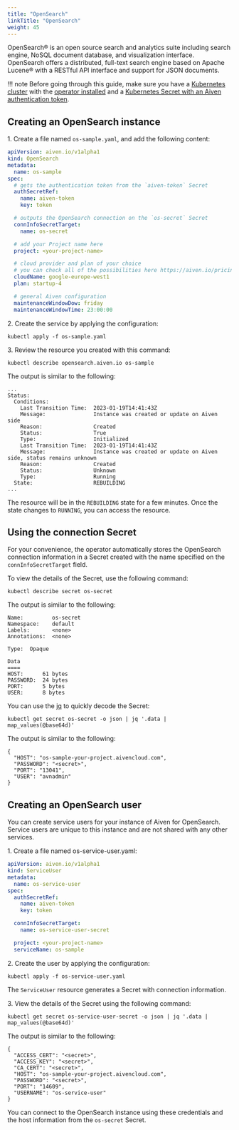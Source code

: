 ```yaml
---
title: "OpenSearch"
linkTitle: "OpenSearch"
weight: 45
---
```


OpenSearch® is an open source search and analytics suite including search engine, NoSQL document database, and visualization interface. OpenSearch offers a distributed, full-text search engine based on Apache Lucene® with a RESTful API interface and support for JSON documents.

!!! note
    Before going through this guide, make sure you have a [Kubernetes cluster](../../installation/prerequisites/) with the [operator installed](../../installation/)
    and a [Kubernetes Secret with an Aiven authentication token](../../authentication/).

## Creating an OpenSearch instance

1\. Create a file named `os-sample.yaml`, and add the following content:

```yaml
apiVersion: aiven.io/v1alpha1
kind: OpenSearch
metadata:
  name: os-sample
spec:
  # gets the authentication token from the `aiven-token` Secret
  authSecretRef:
    name: aiven-token
    key: token

  # outputs the OpenSearch connection on the `os-secret` Secret
  connInfoSecretTarget:
    name: os-secret

  # add your Project name here
  project: <your-project-name>

  # cloud provider and plan of your choice
  # you can check all of the possibilities here https://aiven.io/pricing
  cloudName: google-europe-west1
  plan: startup-4

  # general Aiven configuration
  maintenanceWindowDow: friday
  maintenanceWindowTime: 23:00:00
```

2\. Create the service by applying the configuration:

```shell
kubectl apply -f os-sample.yaml
```

3\. Review the resource you created with this command:

```shell
kubectl describe opensearch.aiven.io os-sample
```

The output is similar to the following:

```{ .shell .no-copy }
...
Status:
  Conditions:
    Last Transition Time:  2023-01-19T14:41:43Z
    Message:               Instance was created or update on Aiven side
    Reason:                Created
    Status:                True
    Type:                  Initialized
    Last Transition Time:  2023-01-19T14:41:43Z
    Message:               Instance was created or update on Aiven side, status remains unknown
    Reason:                Created
    Status:                Unknown
    Type:                  Running
  State:                   REBUILDING
...
```

The resource will be in the `REBUILDING` state for a few minutes. Once the state changes to `RUNNING`, you can access the resource.

## Using the connection Secret

For your convenience, the operator automatically stores the OpenSearch connection information in a Secret created with the
name specified on the `connInfoSecretTarget` field.

To view the details of the Secret, use the following command:

```shell
kubectl describe secret os-secret
```

The output is similar to the following:

```{ .shell .no-copy }
Name:         os-secret
Namespace:    default
Labels:       <none>
Annotations:  <none>

Type:  Opaque

Data
====
HOST:      61 bytes
PASSWORD:  24 bytes
PORT:      5 bytes
USER:      8 bytes
```

You can use the [jq](https://github.com/stedolan/jq) to quickly decode the Secret:

```shell
kubectl get secret os-secret -o json | jq '.data | map_values(@base64d)'
```

The output is similar to the following:

```{ .json .no-copy }
{
  "HOST": "os-sample-your-project.aivencloud.com",
  "PASSWORD": "<secret>",
  "PORT": "13041",
  "USER": "avnadmin"
}
```

## Creating an OpenSearch user

You can create service users for your instance of Aiven for OpenSearch. Service users are unique to this instance and are not shared with any other services.

1\. Create a file named os-service-user.yaml:

```yaml
apiVersion: aiven.io/v1alpha1
kind: ServiceUser
metadata:
  name: os-service-user
spec:
  authSecretRef:
    name: aiven-token
    key: token

  connInfoSecretTarget:
    name: os-service-user-secret

  project: <your-project-name>
  serviceName: os-sample
```

2\. Create the user by applying the configuration:

```shell
kubectl apply -f os-service-user.yaml
```

The `ServiceUser` resource generates a Secret with connection information.

3\. View the details of the Secret using the following command:

```shell
kubectl get secret os-service-user-secret -o json | jq '.data | map_values(@base64d)'
```

The output is similar to the following:

```{ .json .no-copy }
{
  "ACCESS_CERT": "<secret>",
  "ACCESS_KEY": "<secret>",
  "CA_CERT": "<secret>",
  "HOST": "os-sample-your-project.aivencloud.com",
  "PASSWORD": "<secret>",
  "PORT": "14609",
  "USERNAME": "os-service-user"
}
```

You can connect to the OpenSearch instance using these credentials and the host information from the `os-secret` Secret.
